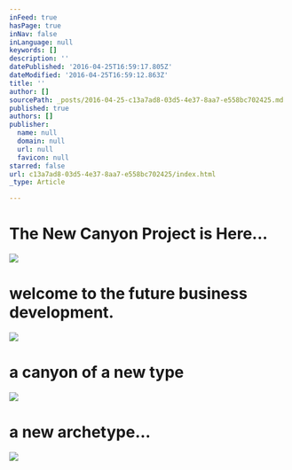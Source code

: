 ```yaml
---
inFeed: true
hasPage: true
inNav: false
inLanguage: null
keywords: []
description: ''
datePublished: '2016-04-25T16:59:17.805Z'
dateModified: '2016-04-25T16:59:12.863Z'
title: ''
author: []
sourcePath: _posts/2016-04-25-c13a7ad8-03d5-4e37-8aa7-e558bc702425.md
published: true
authors: []
publisher:
  name: null
  domain: null
  url: null
  favicon: null
starred: false
url: c13a7ad8-03d5-4e37-8aa7-e558bc702425/index.html
_type: Article

---
```

# The New Canyon Project is Here...
![](https://the-grid-user-content.s3-us-west-2.amazonaws.com/067ddc12-aae1-4dad-971c-6add3037c6a3.jpg)

# welcome to the future business development.
![](https://the-grid-user-content.s3-us-west-2.amazonaws.com/55b5c18b-eff1-4c07-b250-47aafc73c8c6.jpg)

# a canyon of a new type
![](https://the-grid-user-content.s3-us-west-2.amazonaws.com/78d693ee-8164-4348-848e-a44b4ff2a400.jpg)

# a new archetype...
![](https://the-grid-user-content.s3-us-west-2.amazonaws.com/3ea708f3-4903-4456-a783-5f0fc2441bcd.jpg)